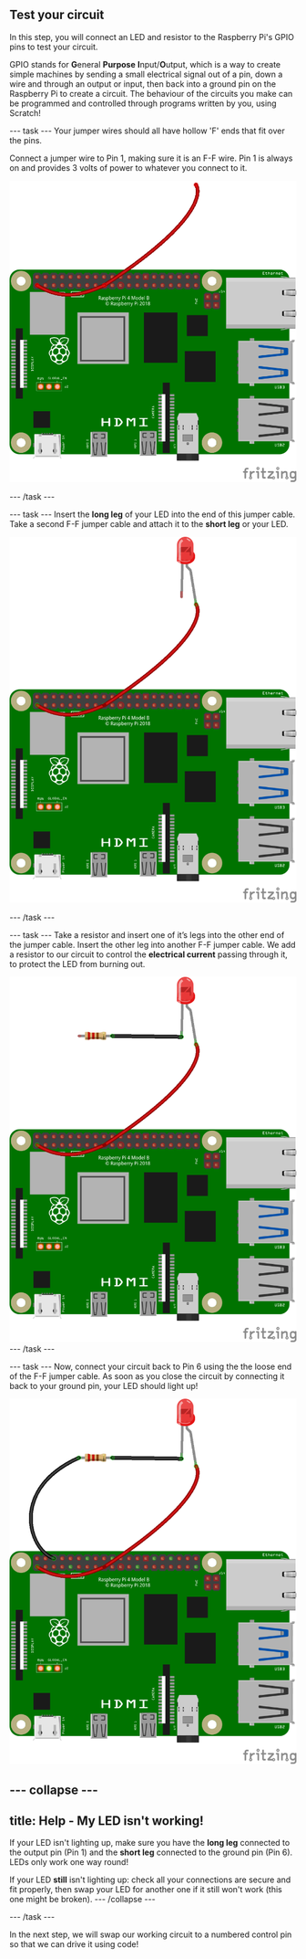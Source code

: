 ## Test your circuit

In this step, you will connect an LED and resistor to the Raspberry Pi's GPIO pins to test your circuit.

GPIO stands for **G**eneral **Purpose** **I**nput/**O**utput, which is a way to create simple machines by sending a small electrical signal out of a pin, down a wire and through an output or input, then back into a ground pin on the Raspberry Pi to create a circuit. The behaviour of the circuits you make can be programmed and controlled through programs written by you, using Scratch!

--- task ---
Your jumper wires should all have hollow 'F' ends that fit over the pins. 

Connect a jumper wire to Pin 1, making sure it is an F-F wire. Pin 1 is always on and provides 3 volts of power to whatever you connect to it.  

![circuit diagram of a jumper cable wired to 3V3 on the Raspberry Pi](images/Pi_jumper_Test1.png)

--- /task ---

--- task ---
Insert the **long leg** of your LED into the end of this jumper cable. Take a second F-F jumper cable and attach it to the **short leg** or your LED.

![circuit diagram of a jumper cable with a LED wired in series to 3V3 on the Raspberry Pi](images/Pi_LED_test2.png)

--- /task ---

--- task ---
Take a resistor and insert one of it’s legs into the other end of the jumper cable. Insert the other leg into another F-F jumper cable. We add a resistor to our circuit to control the **electrical current** passing through it, to protect the LED from burning out. 

![circuit diagram of a jumper cable with a resistor and LED wired in series to 3V3 on the Raspberry Pi](images/Pi_resistor_test3.png)
--- /task ---

--- task ---
Now, connect your circuit back to Pin 6 using the the loose end of the F-F jumper cable. As soon as you close the circuit by connecting it back to your ground pin, your LED should light up! 

![circuit diagram of a jumper cable with a resistor and LED wired in series to 3V3 on the Raspberry Pi](images/Pi_1_complete.png)

--- collapse ---
---
title: Help - My LED isn't working!
---
If your LED isn't lighting up, make sure you have the **long leg** connected to the output pin (Pin 1) and the **short leg** connected to the ground pin (Pin 6). LEDs only work one way round!

If your LED **still** isn't lighting up: check all your connections are secure and fit properly, then swap your LED for another one if it still won't work (this one might be broken).
--- /collapse ---

--- /task ---


In the next step, we will swap our working circuit to a numbered control pin so that we can drive it using code!
